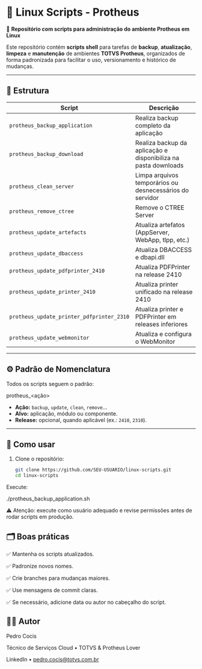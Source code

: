 # 🐧 Linux Scripts - Protheus

🚀 **Repositório com scripts para administração do ambiente Protheus em Linux**

Este repositório contém **scripts shell** para tarefas de **backup**, **atualização**, **limpeza** e **manutenção** de ambientes **TOTVS Protheus**, organizados de forma padronizada para facilitar o uso, versionamento e histórico de mudanças.

---

## 📂 Estrutura

| Script                                   | Descrição                                                   |
|------------------------------------------|-------------------------------------------------------------|
| `protheus_backup_application`            | Realiza backup completo da aplicação                        |
| `protheus_backup_download`               | Realiza backup da aplicação e disponibiliza na pasta downloads |
| `protheus_clean_server`                  | Limpa arquivos temporários ou desnecessários do servidor    |
| `protheus_remove_ctree`                  | Remove o CTREE Server                                       |
| `protheus_update_artefacts`              | Atualiza artefatos (AppServer, WebApp, tlpp, etc.)          |
| `protheus_update_dbaccess`               | Atualiza DBACCESS e dbapi.dll                               |
| `protheus_update_pdfprinter_2410`        | Atualiza PDFPrinter na release 2410                         |
| `protheus_update_printer_2410`           | Atualiza printer unificado na release 2410                  |
| `protheus_update_printer_pdfprinter_2310` | Atualiza printer e PDFPrinter em releases inferiores        |
| `protheus_update_webmonitor`             | Atualiza e configura o WebMonitor                           |

---

## ⚙️ Padrão de Nomenclatura

Todos os scripts seguem o padrão:

protheus_<ação><alvo><release>

- **Ação:** `backup`, `update`, `clean`, `remove`...
- **Alvo:** aplicação, módulo ou componente.
- **Release:** opcional, quando aplicável (ex.: `2410`, `2310`).

---

## 📌 Como usar

1. Clone o repositório:
   ```bash
   git clone https://github.com/SEU-USUARIO/linux-scripts.git
   cd linux-scripts

Execute:

./protheus_backup_application.sh

⚠️ Atenção: execute como usuário adequado e revise permissões antes de rodar scripts em produção.

## 🗂️ Boas práticas

✅ Mantenha os scripts atualizados.

✅ Padronize novos nomes.

✅ Crie branches para mudanças maiores.

✅ Use mensagens de commit claras.

✅ Se necessário, adicione data ou autor no cabeçalho do script.

## 👨‍💻 Autor
Pedro Cocis

Técnico de Serviços Cloud • TOTVS & Protheus Lover

LinkedIn • pedro.cocis@totvs.com.br
